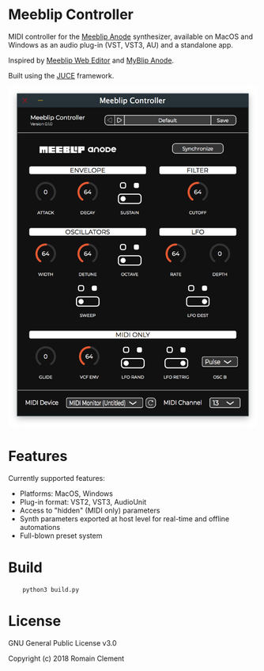 # Meeblip Controller

MIDI controller for the [Meeblip Anode](https://meeblip.com/products/meeblip-anode-synth) synthesizer,
available on MacOS and Windows as an audio plug-in (VST, VST3, AU) and a standalone app.

Inspired by [Meeblip Web Editor](https://editor.meeblip.com) and
[MyBlip Anode](http://www.dr-midik.fr/site/index.php?post/ticket_MyBlip-anode_2014-04-28).

Built using the [JUCE](https://juce.com) framework.

![Meeblip Controller Screenshot](ext/meeblip-controller-screenshot.png)


# Features

Currently supported features:

- Platforms: MacOS, Windows
- Plug-in format: VST2, VST3, AudioUnit
- Access to "hidden" (MIDI only) parameters
- Synth parameters exported at host level for real-time and offline automations
- Full-blown preset system


# Build

```
    python3 build.py
```


# License

GNU General Public License v3.0

Copyright (c) 2018 Romain Clement

